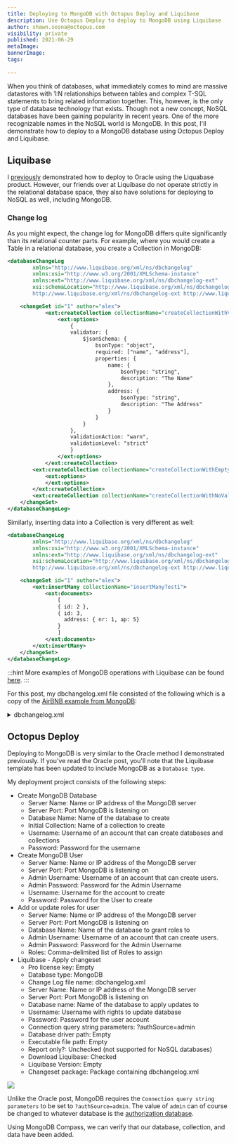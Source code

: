 ```yaml
---
title: Deploying to MongoDB with Octopus Deploy and Liquibase
description: Use Octopus Deploy to deploy to MongoDB using Liquibase
author: shawn.sesna@octopus.com
visibility: private
published: 2021-06-29
metaImage: 
bannerImage: 
tags:
 
---
```


When you think of databases, what immediately comes to mind are massive datastores with 1:N relationships between tables and complex T-SQL statements to bring related information together.  This, however, is the only type of database technology that exists.  Though not a new concept, NoSQL databases have been gaining popularity in recent years.  One of the more recognizable names in the NoSQL world is MongoDB.  In this post, I'll demonstrate how to deploy to a MongoDB database using Octopus Deploy and Liquibase.

## Liquibase
I [previously](https://octopus.com/blog/octopus-oracle-liquibase) demonstrated how to deploy to Oracle using the Liquabase product.  However, our friends over at Liquibase do not operate strictly in the relational database space, they also have solutions for deploying to NoSQL as well, including MongoDB.

### Change log
As you might expect, the change log for MongoDB differs quite significantly than its relational counter parts.  For example, where you would create a Table in a relational database, you create a Collection in MongoDB:

```xml
<databaseChangeLog
        xmlns="http://www.liquibase.org/xml/ns/dbchangelog"
        xmlns:xsi="http://www.w3.org/2001/XMLSchema-instance"
        xmlns:ext="http://www.liquibase.org/xml/ns/dbchangelog-ext"
        xsi:schemaLocation="http://www.liquibase.org/xml/ns/dbchangelog http://www.liquibase.org/xml/ns/dbchangelog/dbchangelog-3.6.xsd
        http://www.liquibase.org/xml/ns/dbchangelog-ext http://www.liquibase.org/xml/ns/dbchangelog/dbchangelog-ext.xsd">

    <changeSet id="1" author="alex">
            <ext:createCollection collectionName="createCollectionWithValidatorAndOptionsTest">
                <ext:options>
                    {
                    validator: {
                        $jsonSchema: {
                            bsonType: "object",
                            required: ["name", "address"],
                            properties: {
                                name: {
                                    bsonType: "string",
                                    description: "The Name"
                                },
                                address: {
                                    bsonType: "string",
                                    description: "The Address"
                                }
                            }
                        }
                    },
                    validationAction: "warn",
                    validationLevel: "strict"
                    }
                </ext:options>
            </ext:createCollection>
        <ext:createCollection collectionName="createCollectionWithEmptyValidatorTest">
            <ext:options>
            </ext:options>
        </ext:createCollection>
        <ext:createCollection collectionName="createCollectionWithNoValidator"/>
    </changeSet>
</databaseChangeLog>
```

Similarly, inserting data into a Collection is very different as well:

```xml
<databaseChangeLog
        xmlns="http://www.liquibase.org/xml/ns/dbchangelog"
        xmlns:xsi="http://www.w3.org/2001/XMLSchema-instance"
        xmlns:ext="http://www.liquibase.org/xml/ns/dbchangelog-ext"
        xsi:schemaLocation="http://www.liquibase.org/xml/ns/dbchangelog http://www.liquibase.org/xml/ns/dbchangelog/dbchangelog-3.6.xsd
        http://www.liquibase.org/xml/ns/dbchangelog-ext http://www.liquibase.org/xml/ns/dbchangelog/dbchangelog-ext.xsd">

    <changeSet id="1" author="alex">
        <ext:insertMany collectionName="insertManyTest1">
            <ext:documents>
                [
                { id: 2 },
                { id: 3,
                  address: { nr: 1, ap: 5}
                }
                ]
            </ext:documents>
        </ext:insertMany>
    </changeSet>
</databaseChangeLog>
```

:::hint
More examples of MongoDB operations with Liquibase can be found [here](https://github.com/liquibase/liquibase-mongodb/tree/main/src/test/resources/liquibase/ext).
:::

For this post, my dbchangelog.xml file consisted of the following which is a copy of the [AirBNB example from MongoDB](https://docs.atlas.mongodb.com/sample-data/sample-airbnb):
<details>
	<summary>dbchangelog.xml</summary>
	

```xml
<?xml version="1.1" encoding="UTF-8" standalone="no"?>
<databaseChangeLog
        xmlns="http://www.liquibase.org/xml/ns/dbchangelog"
        xmlns:xsi="http://www.w3.org/2001/XMLSchema-instance"
        xmlns:ext="http://www.liquibase.org/xml/ns/dbchangelog-ext"
        xsi:schemaLocation="http://www.liquibase.org/xml/ns/dbchangelog http://www.liquibase.org/xml/ns/dbchangelog/dbchangelog-3.6.xsd
        http://www.liquibase.org/xml/ns/dbchangelog-ext http://www.liquibase.org/xml/ns/dbchangelog/dbchangelog-ext.xsd">

    <changeSet id="1" author="Shawn.Sesna">
            <ext:createCollection collectionName="Bookings">
            </ext:createCollection>
    </changeSet>
    <changeSet id="2" author="Shawn.Sesna">
        <ext:insertMany collectionName="Listings">
            <ext:documents>
                [
                    {
                    "_id": "10006546",
                    "listing_url": "https://www.airbnb.com/rooms/10006546",
                    "name": "Ribeira Charming Duplex",
                    "summary": "Fantastic duplex apartment with three bedrooms, located in the historic area of Porto, Ribeira (Cube)...",
                    "interaction": "Cot - 10 € / night Dog - € 7,5 / night",
                    "house_rules": "Make the house your home...",
                    "property_type": "House",
                    "room_type": "Entire home/apt",
                    "bed_type": "Real Bed",
                    "minimum_nights": "2",
                    "maximum_nights": "30",
                    "cancellation_policy": "moderate",
                    "last_scraped": {
                        "$date": {
                        "$numberLong": "1550293200000"
                        }
                    },
                    "calendar_last_scraped": {
                        "$date": {
                        "$numberLong": "1550293200000"
                        }
                    },
                    "first_review": {
                        "$date": {
                        "$numberLong": "1451797200000"
                        }
                    },
                    "last_review": {
                        "$date": {
                        "$numberLong": "1547960400000"
                        }
                    },
                    "accommodates": {
                        "$numberInt": "8"
                    },
                    "bedrooms": {
                        "$numberInt": "3"
                    },
                    "beds": {
                        "$numberInt": "5"
                    },
                    "number_of_reviews": {
                        "$numberInt": "51"
                    },
                    "bathrooms": {
                        "$numberDecimal": "1.0"
                    },
                    "amenities": [
                        "TV",
                        "Cable TV",
                        "Wifi",
                        "Kitchen",
                        "Paid parking off premises",
                        "Smoking allowed",
                        "Pets allowed",
                        "Buzzer/wireless intercom",
                        "Heating",
                        "Family/kid friendly",
                        "Washer",
                        "First aid kit",
                        "Fire extinguisher",
                        "Essentials",
                        "Hangers",
                        "Hair dryer",
                        "Iron",
                        "Pack ’n Play/travel crib",
                        "Room-darkening shades",
                        "Hot water",
                        "Bed linens",
                        "Extra pillows and blankets",
                        "Microwave",
                        "Coffee maker",
                        "Refrigerator",
                        "Dishwasher",
                        "Dishes and silverware",
                        "Cooking basics",
                        "Oven",
                        "Stove",
                        "Cleaning before checkout",
                        "Waterfront"
                    ],
                    "price": {
                        "$numberDecimal": "80.00"
                    },
                    "security_deposit": {
                        "$numberDecimal": "200.00"
                    },
                    "cleaning_fee": {
                        "$numberDecimal": "35.00"
                    },
                    "extra_people": {
                        "$numberDecimal": "15.00"
                    },
                    "guests_included": {
                        "$numberDecimal": "6"
                    },
                    "images": {
                        "thumbnail_url": "",
                        "medium_url": "",
                        "picture_url": "https://a0.muscache.com/im/pictures/e83e702f-ef49-40fb-8fa0-6512d7e26e9b.jpg?aki_policy=large",
                        "xl_picture_url": ""
                    },
                    "host": {
                        "host_id": "51399391",
                        "host_url": "https://www.airbnb.com/users/show/51399391",
                        "host_name": "Ana Gonçalo",
                        "host_location": "Porto, Porto District, Portugal",
                        "host_about": "Gostamos de passear, de viajar, de conhecer pessoas e locais novos, gostamos de desporto e animais! Vivemos na cidade mais linda do mundo!!!",
                        "host_response_time": "within an hour",
                        "host_thumbnail_url": "https://a0.muscache.com/im/pictures/fab79f25-2e10-4f0f-9711-663cb69dc7d8.jpg?aki_policy=profile_small",
                        "host_picture_url": "https://a0.muscache.com/im/pictures/fab79f25-2e10-4f0f-9711-663cb69dc7d8.jpg?aki_policy=profile_x_medium",
                        "host_neighbourhood": "",
                        "host_response_rate": {
                        "$numberInt": "100"
                        },
                        "host_is_superhost": false,
                        "host_has_profile_pic": true,
                        "host_identity_verified": true,
                        "host_listings_count": {
                        "$numberInt": "3"
                        },
                        "host_total_listings_count": {
                        "$numberInt": "3"
                        },
                        "host_verifications": [
                        "email",
                        "phone",
                        "reviews",
                        "jumio",
                        "offline_government_id",
                        "government_id"
                        ]
                    },
                    "address": {
                        "street": "Porto, Porto, Portugal",
                        "suburb": "",
                        "government_area": "Cedofeita, Ildefonso, Sé, Miragaia, Nicolau, Vitória",
                        "market": "Porto",
                        "country": "Portugal",
                        "country_code": "PT",
                        "location": {
                        "type": "Point",
                        "coordinates": [
                            {
                            "$numberDouble": "-8.61308"
                            },
                            {
                            "$numberDouble": "41.1413"
                            }
                        ],
                        "is_location_exact": false
                        }
                    },
                    "availability": {
                        "availability_30": {
                        "$numberInt": "28"
                        },
                        "availability_60": {
                        "$numberInt": "47"
                        },
                        "availability_90": {
                        "$numberInt": "74"
                        },
                        "availability_365": {
                        "$numberInt": "239"
                        }
                    },
                    "review_scores": {
                        "review_scores_accuracy": {
                        "$numberInt": "9"
                        },
                        "review_scores_cleanliness": {
                        "$numberInt": "9"
                        },
                        "review_scores_checkin": {
                        "$numberInt": "10"
                        },
                        "review_scores_communication": {
                        "$numberInt": "10"
                        },
                        "review_scores_location": {
                        "$numberInt": "10"
                        },
                        "review_scores_value": {
                        "$numberInt": "9"
                        },
                        "review_scores_rating": {
                        "$numberInt": "89"
                        }
                    },
                    "reviews": [
                        {
                        "_id": "362865132",
                        "date": {
                            "$date": {
                            "$numberLong": "1545886800000"
                            }
                        },
                        "listing_id": "10006546",
                        "reviewer_id": "208880077",
                        "reviewer_name": "Thomas",
                        "comments": "Very helpful hosts. Cooked traditional..."
                        },
                        {
                        "_id": "364728730",
                        "date": {
                            "$date": {
                            "$numberLong": "1546232400000"
                            }
                        },
                        "listing_id": "10006546",
                        "reviewer_id": "91827533",
                        "reviewer_name": "Mr",
                        "comments": "Ana Goncalo were great on communication..."
                        },
                        {  - Server Name: Name or IP address of the MongoDB server
  - Server Port: Port MongoDB is listening on

                        "_id": "403055315",
                        "date": {
                            "$date": {
                            "$numberLong": "1547960400000"
                            }
                        },
                        "listing_id": "10006546",
                        "reviewer_id": "15138940",
                        "reviewer_name": "Milo",
                        "comments": "The house was extremely well located..."
                        }
                    ]
                    }                
                ]
            </ext:documents>
        </ext:insertMany>
    </changeSet>
</databaseChangeLog>
```
</details>


## Octopus Deploy
Deploying to MongoDB is very similar to the Oracle method I demonstrated previously.  If you've read the Oracle post, you'll note that the Liquibase template has been updated to include MongoDB as a `Database type`.

My deployment project consists of the following steps:

- Create MongoDB Database
  - Server Name: Name or IP address of the MongoDB server
  - Server Port: Port MongoDB is listening on
  - Database Name: Name of the database to create 
  - Initial Collection: Name of a collection to create
  - Username: Username of an account that can create databases and collections
  - Password: Password for the username
- Create MongoDB User
  - Server Name: Name or IP address of the MongoDB server
  - Server Port: Port MongoDB is listening on
  - Admin Username: Username of an account that can create users.
  - Admin Password: Password for the Admin Username
  - Username: Username for the account to create
  - Password: Password for the User to create
- Add or update roles for user
  - Server Name: Name or IP address of the MongoDB server
  - Server Port: Port MongoDB is listening on
  - Database Name: Name of the database to grant roles to
  - Admin Username: Username of an account that can create users.
  - Admin Password: Password for the Admin Username
  - Roles: Comma-delimited list of Roles to assign
- Liquibase - Apply changeset
  - Pro license key: Empty
  - Database type: MongoDB
  - Change Log file name: dbchangelog.xml
  - Server Name: Name or IP address of the MongoDB server
  - Server Port: Port MongoDB is listening on
  - Database name: Name of the database to apply updates to
  - Username: Username with rights to update database
  - Password: Password for the user account
  - Connection query string parameters: ?authSource=admin
  - Database driver path: Empty
  - Executable file path: Empty
  - Report only?: Unchecked (not supported for NoSQL databases)
  - Download Liquibase: Checked
  - Liquibase Version: Empty
  - Changeset package: Package containing dbchangelog.xml

![](InsertMeHere.png)

Unlike the Oracle post, MongoDB requires the `Connection query string parameters` to be set to `?authSource=admin`.  The value of `admin` can of course be changed to whatever database is the [authorization database](https://docs.mongodb.com/manual/reference/connection-string/).

Using MongoDB Compass, we can verify that our database, collection, and data have been added.

